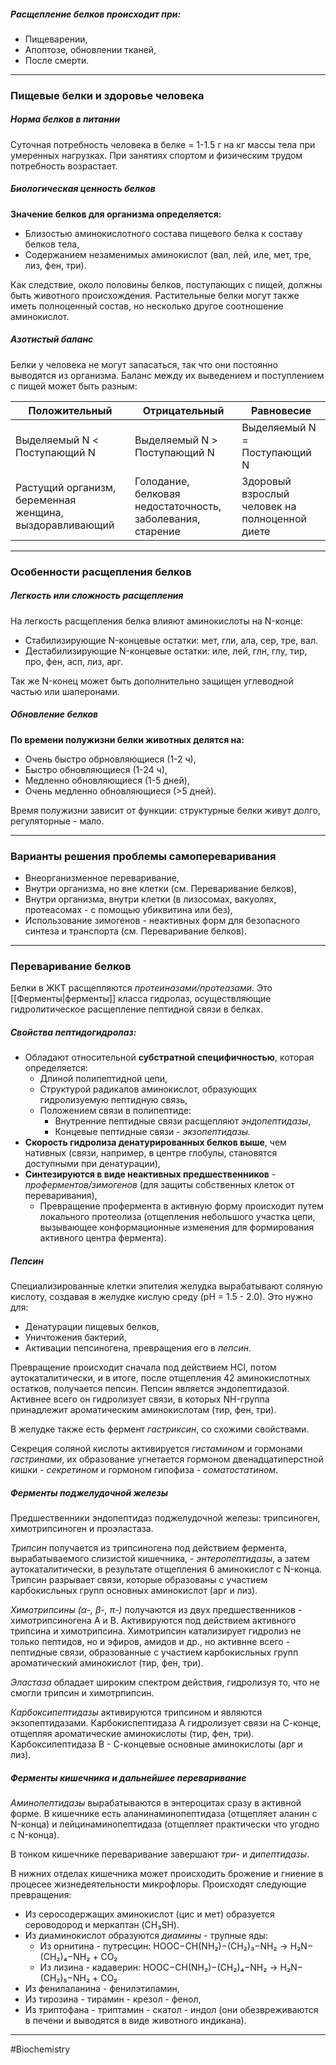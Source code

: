
##### Расщепление белков происходит при:

- Пищеварении,
- Апоптозе, обновлении тканей,
- После смерти.

---

### Пищевые белки и здоровье человека

##### Норма белков в питании

Суточная потребность человека в белке = 1-1.5 г на кг массы тела при умеренных нагрузках. При занятиях спортом и физическим трудом потребность возрастает.

##### Биологическая ценность белков

**Значение белков для организма определяется:**
- Близостью аминокислотного состава пищевого белка к составу белков тела,
- Содержанием незаменимых аминокислот (вал, лей, иле, мет, тре, лиз, фен, три).

Как следствие, около половины белков, поступающих с пищей, должны быть животного происхождения. Растительные белки могут также иметь полноценный состав, но несколько другое соотношение аминокислот.

##### Азотистый баланс

Белки у человека не могут запасаться, так что они постоянно выводятся из организма. Баланс между их выведением и поступлением с пищей может быть разным:

| Положительный                                           | Отрицательный                                              | Равновесие                                     |
| ------------------------------------------------------- | ---------------------------------------------------------- | ---------------------------------------------- |
| Выделяемый N < Поступающий N                            | Выделяемый N > Поступающий N                               | Выделяемый N = Поступающий N                   |
| Растущий организм, беременная женщина, выздоравливающий | Голодание, белковая недостаточность, заболевания, старение | Здоровый взрослый человек на полноценной диете |

---

### Особенности расщепления белков

##### Легкость или сложность расщепления

На легкость расщепления белка влияют аминокислоты на N-конце:
- Стабилизирующие N-концевые остатки: мет, гли, ала, сер, тре, вал. 
- Дестабилизирующие N-концевые остатки: иле, лей, глн, глу, тир, про, фен, асп, лиз, арг. 

Так же N-конец может быть дополнительно защищен углеводной частью или шаперонами. 

##### Обновление белков

**По времени полужизни белки животных делятся на:**
- Очень быстро обрновляющиеся (1-2 ч),
- Быстро обновляющиеся (1-24 ч),
- Медленно обновляющиеся (1-5 дней),
- Очень медленно обновляющиеся (>5 дней).

Время полужизни зависит от функции: структурные белки живут долго, регуляторные - мало. 

---

### Варианты решения проблемы самопереваривания

- Внеорганизменное переваривание,
- Внутри организма, но вне клетки (см. Переваривание белков),
- Внутри организма, внутри клетки (в лизосомах, вакуолях, протеасомах - с помощью убиквитина или без),
- Использование зимогенов - неактивных форм для безопасного синтеза и транспорта (см. Переваривание белков).

---

### Переваривание белков

Белки в ЖКТ расщепляются *протеиназами/протеазами*. Это [[Ферменты|ферменты]] класса гидролаз, осуществляющие гидролитическое расщепление пептидной связи в белках.

##### Свойства пептидогидролаз:

- Обладают относительной **субстратной специфичностью**, которая определяется:
	- Длиной полипептидной цепи,
	- Структурой радикалов аминокислот, образующих гидролизуемую пептидную связь,
	- Положением связи в полипептиде:
		- Внутренние пептидные связи расщепляют *эндопептидазы*,
		- Концевые пептидные связи - *экзопептидазы.*
- **Скорость гидролиза денатурированных белков выше**, чем нативных (связи, например, в центре глобулы, становятся доступными при денатурации),
- **Синтезируются в виде неактивных предшественников** - *проферментов/зимогенов* (для защиты собственных клеток от переваривания),
	- Превращение профермента в активную форму происходит путем локального протеолиза (отщепления небольшого участка цепи, вызывающее конформационные изменения для формирования активного центра фермента).

##### Пепсин

Специализированные клетки эпителия желудка вырабатывают соляную кислоту, создавая в желудке кислую среду (рН = 1.5 - 2.0). Это нужно для: 
- Денатурации пищевых белков, 
- Уничтожения бактерий,
- Активации пепсиногена, превращения его в *пепсин*. 

Превращение происходит сначала под действием HCl, потом аутокаталитически, и в итоге, после отщепления 42 аминокислотных остатков, получается пепсин. Пепсин является эндопептидазой. Активнее всего он гидролизует связи, в которых NH-группа принадлежит ароматическим аминокислотам (тир, фен, три). 

В желудке также есть фермент *гастриксин*, со схожими свойствами.

Секреция соляной кислоты активируется *гистамином* и гормонами *гастринами*, их образование угнетается гормоном двенадцатиперстной кишки - *секретином* и гормоном гипофиза - *соматостатином*.

##### Ферменты поджелудочной железы

Предшественники эндопептидаз поджелудочной железы: трипсиноген, химотрипсиноген и проэластаза. 

*Трипсин* получается из трипсиногена под действием фермента, вырабатываемого слизистой кишечника, - *энтеропептидазы*, а затем аутокаталитически, в результате отщепления 6 аминокислот с N-конца. Трипсин разрывает связи, которые образованы с участием карбокисльных групп основных аминокислот (арг и лиз).

*Химотрипсины* *(α-, β-, π-)* получаются из двух предшественников - химотрипсиногена А и В. Активируются под действием активного трипсина и химотрипсина. Химотрипсин катализирует гидролиз не только пептидов, но и эфиров, амидов и др., но активнне всего - пептидные связи, образованные с участием карбокисльных групп ароматический аминокислот (тир, фен, три).

*Эластаза* обладает широким спектром действия, гидролизуя то, что не смогли трипсин и химотрпипсин.

*Карбоксипептидазы* активируются трипсином и являются экзопептидазами. Карбокиспептидаза А гидролизует связи на С-конце, отщепляя ароматические аминокислоты (тир, фен, три). Карбоксипептидаза В - С-концевые основные аминокислоты (арг и лиз). 

##### Ферменты кишечника и дальнейшее переваривание

*Аминопептидазы* вырабатываются в энтероцитах сразу в активной форме. В кишечнике есть аланинаминопептидаза (отщепляет аланин с N-конца) и лейцинаминопептидаза (отщепляет практически что угодно с N-конца). 

В тонком кишечнике переваривание завершают *три-* и *дипептидазы*. 

В нижних отделах кишечника может происходить брожение и гниение в процесее жизнедеятельности микрофлоры. Происходят следующие превращения:
- Из серосодержащих аминокислот (цис и мет) образуется сероводород и меркаптан (CH₃SH). 
- Из диаминокислот образуются *диамины* - трупные яды: 
	- Из орнитина - путресцин: 
		HOOC−CH(NH₂)−(CH₂)₃−NH₂ → H₂N−(CH₂)₄−NH₂ + CO₂ 
	- Из лизина - кадаверин:
		HOOC−CH(NH₂)−(CH₂)₄−NH₂ → H₂N−(CH₂)₅−NH₂ + CO₂
- Из фенилаланина - фенилэтиламин,
- Из тирозина - тирамин - крезол - фенол,
- Из триптофана - триптамин - скатол - индол (они обезвреживаются в печени и выводятся в виде животного индикана).

---
#Biochemistry 